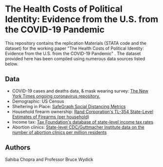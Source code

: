 # The Health Costs of Political Identity: Evidence from the U.S. from the COVID-19 Pandemic

This repository contains the replication Materials (STATA code and the dataset) for the working paper "The Health Costs of Political Identity: Evidence from the U.S. from the COVID-19 Pandemic" . The dataset provided here has been compiled using numerous data sources listed below.

## Data

-  COVID-19 cases and deaths data, \& mask wearing survey:  [The New York Times ongoing coronavirus repository.](https://github.com/nytimes/covid-19-data)
- Demographic: US Census
- Sheltering in Place: [SafeGraph Social Distancing Metrics](https://docs.safegraph.com/docs/social-distancing-metrics)
- Household firearm ownership: [Rand Corporation's TL-354 State-Level Estimates of Firearms (per household)](https://www.rand.org/pubs/tools/TL354.html)
- Income tax: [Tax Foundation's database of state-level income tax rates](https://taxfoundation.org/publications/state-individual-income-tax-rates-and-brackets/)
- Abortion clinics: [State-level CDC/Guttmacher Institute data on the number of abortion clinics per million residents](https://data.guttmacher.org/states)

## Authors
Sahiba Chopra and Professor Bruce Wydick 


